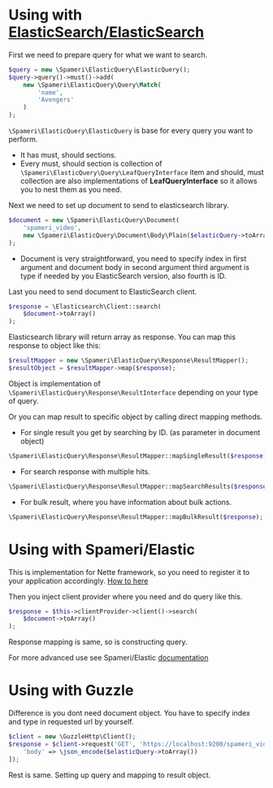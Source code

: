 # Using with [ElasticSearch/ElasticSearch](https://github.com/elastic/elasticsearch-php)
First we need to prepare query for what we want to search.
```php
$query = new \Spameri\ElasticQuery\ElasticQuery();
$query->query()->must()->add(
	new \Spameri\ElasticQuery\Query\Match(
		'name',
		'Avengers'
	)
);
```

`\Spameri\ElasticQuery\ElasticQuery` is base for every query you want to perform. 
- It has must, should sections.
- Every must, should section is collection of `\Spameri\ElasticQuery\Query\LeafQueryInterface` 
item and should, must collection are also implementations of **LeafQueryInterface** so it allows you to nest them as you need.

Next we need to set up document to send to elasticsearch library.
```php
$document = new \Spameri\ElasticQuery\Document(
	'spameri_video',
	new \Spameri\ElasticQuery\Document\Body\Plain($elasticQuery->toArray())
);
```
- Document is very straightforward, you need to specify index in first argument and document body in second argument
third argument is type if needed by you ElasticSearch version, also fourth is ID.

Last you need to send document to ElasticSearch client.
```php
$response = \Elasticsearch\Client::search(
	$document->toArray()
);
```

Elasticsearch library will return array as response. You can map this response to object like this:
```php
$resultMapper = new \Spameri\ElasticQuery\Response\ResultMapper();
$resultObject = $resultMapper->map($response);
```
Object is implementation of `\Spameri\ElasticQuery\Response\ResultInterface` depending on your type of query.

Or you can map result to specific object by calling direct mapping methods.
- For single result you get by searching by ID. (as parameter in document object)
```php
\Spameri\ElasticQuery\Response\ResultMapper::mapSingleResult($response);
```
- For search response with multiple hits.
```php
\Spameri\ElasticQuery\Response\ResultMapper::mapSearchResults($response);
```
- For bulk result, where you have information about bulk actions.
```php
\Spameri\ElasticQuery\Response\ResultMapper::mapBulkResult($response);
```

# Using with Spameri/Elastic
This is implementation for Nette framework, so you need to register it to your application accordingly.
[How to here](https://github.com/Spameri/Elastic/blob/master/doc/01_intro.md#1-config-elasticsearch)

Then you inject client provider where you need and do query like this.
```php
$response = $this->clientProvider->client()->search(
	$document->toArray()
);
```
Response mapping is same, so is constructing query.

For more advanced use see Spameri/Elastic [documentation](https://github.com/Spameri/Elastic/blob/master/doc/01_intro.md)

# Using with Guzzle
Difference is you dont need document object. You have to specify index and type in requested url by yourself. 
```php
$client = new \GuzzleHttp\Client();
$response = $client->request('GET', 'https://localhost:9200/spameri_video/_search', [
	'body' => \json_encode($elasticQuery->toArray())
]);
```
Rest is same. Setting up query and mapping to result object.

